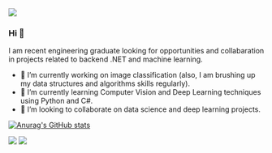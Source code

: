 <img src="https://media.licdn.com/dms/image/C4D03AQEYUE9Qtb_n5A/profile-displayphoto-shrink_200_200/0/1611092686613?e=1678924800&v=beta&t=KkCP6tHH6JjsrgipMJYsKuTnjLtrI9hHLThr8m26dnE">

### Hi 👋
I am recent engineering graduate looking for opportunities and collabaration in projects related to backend .NET and machine learning.
- 🔭 I’m currently working on image classification (also, I am brushing up my data structures and algorithms skills regularly).
- 🌱 I’m currently learning Computer Vision and Deep Learning techniques using Python and C#.
- 🤝 I’m looking to collaborate on data science and deep learning projects. 

[![Anurag's GitHub stats](https://github-readme-stats.vercel.app/api?username=leobritocb)](https://github.com/anuraghazra/github-readme-stats)

[<img src="https://img.shields.io/badge/linkedin-%230077B5.svg?&style=for-the-badge&logo=linkedin&logoColor=white" />](https://www.linkedin.com/in/leonardobritoti/) [<img src = "https://img.shields.io/badge/instagram-%23E4405F.svg?&style=for-the-badge&logo=instagram&logoColor=white">](https://www.instagram.com/leobrito/) 

